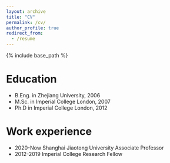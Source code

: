 ```yaml
---
layout: archive
title: "CV"
permalink: /cv/
author_profile: true
redirect_from:
  - /resume
---
```


{% include base_path %}

Education
======
* B.Eng. in Zhejiang University, 2006
* M.Sc. in Imperial College London, 2007
* Ph.D in Imperial College London, 2012

Work experience
======
* 2020-Now Shanghai Jiaotong University Associate Professor
* 2012-2019 Imperial College Research Fellow

